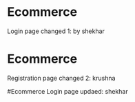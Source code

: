# Ecommerce
Login page changed 1: by shekhar

# Ecommerce 
Registration page changed 2: krushna


#Ecommerce
Login page updaed: shekhar 
